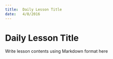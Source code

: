 ```yaml
---
title:  Daily Lesson Title
date:   4/8/2016
---
```


# Daily Lesson Title

Write lesson contents using Markdown format here